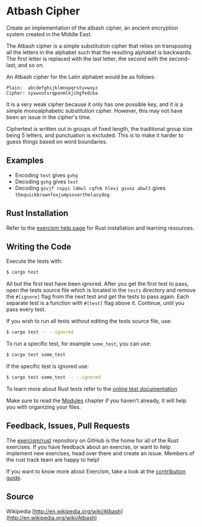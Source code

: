# Atbash Cipher

Create an implementation of the atbash cipher, an ancient encryption system created in the Middle East.

The Atbash cipher is a simple substitution cipher that relies on
transposing all the letters in the alphabet such that the resulting
alphabet is backwards. The first letter is replaced with the last
letter, the second with the second-last, and so on.

An Atbash cipher for the Latin alphabet would be as follows:

```text
Plain:  abcdefghijklmnopqrstuvwxyz
Cipher: zyxwvutsrqponmlkjihgfedcba
```

It is a very weak cipher because it only has one possible key, and it is
a simple monoalphabetic substitution cipher. However, this may not have
been an issue in the cipher's time.

Ciphertext is written out in groups of fixed length, the traditional group size
being 5 letters, and punctuation is excluded. This is to make it harder to guess
things based on word boundaries.

## Examples

- Encoding `test` gives `gvhg`
- Decoding `gvhg` gives `test`
- Decoding `gsvjf rxpyi ldmul cqfnk hlevi gsvoz abwlt` gives `thequickbrownfoxjumpsoverthelazydog`

## Rust Installation

Refer to the [exercism help page][help-page] for Rust installation and learning
resources.

## Writing the Code

Execute the tests with:

```bash
$ cargo test
```

All but the first test have been ignored. After you get the first test to
pass, open the tests source file which is located in the `tests` directory
and remove the `#[ignore]` flag from the next test and get the tests to pass
again. Each separate test is a function with `#[test]` flag above it.
Continue, until you pass every test. 

If you wish to run all tests without editing the tests source file, use:

```bash
$ cargo test -- --ignored
```

To run a specific test, for example `some_test`, you can use:

```bash
$ cargo test some_test
```

If the specific test is ignored use:

```bash
$ cargo test some_test -- --ignored
```

To learn more about Rust tests refer to the [online test documentation][rust-tests]

Make sure to read the [Modules](https://doc.rust-lang.org/book/2018-edition/ch07-00-modules.html) chapter if you
haven't already, it will help you with organizing your files.

## Feedback, Issues, Pull Requests

The [exercism/rust](https://github.com/exercism/rust) repository on GitHub is the home for all of the Rust exercises. If you have feedback about an exercise, or want to help implement new exercises, head over there and create an issue. Members of the rust track team are happy to help!

If you want to know more about Exercism, take a look at the [contribution guide](https://github.com/exercism/docs/blob/master/contributing-to-language-tracks/README.md).

[help-page]: http://exercism.io/languages/rust
[modules]: https://doc.rust-lang.org/book/2018-edition/ch07-00-modules.html
[cargo]: https://doc.rust-lang.org/book/2018-edition/ch14-00-more-about-cargo.html
[rust-tests]: https://doc.rust-lang.org/book/2018-edition/ch11-02-running-tests.html

## Source

Wikipedia [http://en.wikipedia.org/wiki/Atbash](http://en.wikipedia.org/wiki/Atbash)

